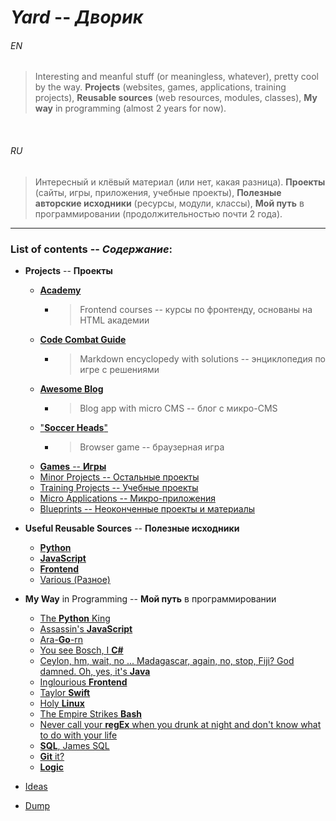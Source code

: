 # *Yard* -- _Дворик_


###### EN

> Interesting and meanful stuff (or meaningless, whatever), pretty cool by the way. **Projects** (websites, games, applications, training projects), **Reusable sources** (web resources, modules, classes), **My way** in programming (almost 2 years for now).


<br>

###### RU

> Интересный и клёвый материал (или нет, какая разница). **Проекты** (сайты, игры, приложения, учебные проекты), **Полезные авторские исходники** (ресурсы, модули, классы), **Мой путь** в программировании (продолжительностью почти 2 года).

___

### List of contents -- _Содержание_:

* __Projects__ -- __Проекты__
    + [__Academy__](https://only-romano.github.io/academy/ "Ongoing, since 2018, November; Vue.js")
        - > Frontend courses  -- курсы по фронтенду, основаны на HTML академии
    + [__Code Combat Guide__](projects/code_combat/ "2019, June - July; Markdown")
        - > Markdown encyclopedy with solutions -- энциклопедия по игре с решениями
    + [__Awesome Blog__](https://this-is-awesome.herokuapp.com/ "2018, April - June; Python Django, PostgreSQL, Frontend")
        - > Blog app with micro CMS -- блог с микро-CMS
    + ["__Soccer Heads__"](https://only-romano.github.io/soccer/ "JavaScript; 2018 Apr")
        - > Browser game -- браузерная игра
    + [__Games__ -- __Игры__](projects/games/ "2017 - 2019")
    + [Minor Projects -- Остальные проекты](projects/minor/ "2017 - 2019")
    + [Training Projects -- Учебные проекты](projects/training/ "2018 - 2019")
    + [Micro Applications -- Микро-приложения](projects/micro/ "2018 - 2019")
    + [Blueprints -- Неоконченные проекты и материалы](projects/blueprints/ "2018 - 2019")

* __Useful Reusable Sources__ -- __Полезные исходники__
    + [__Python__](way/python/useful_py/)
    + [__JavaScript__](way/javascript/useful_js/)
    + [__Frontend__](way/frontend/useful_front/)
    + [Various (Разное)](way/useful/)

* __My Way__ in Programming -- __Мой путь__ в программировании
    + [The __Python__ King](way/python/)
    + [Assassin's __JavaScript__](way/javascript/)
    + [Ara-__Go__-rn](way/go/)
    + [You see Bosch, I __C#__](way/csharp/)
    + [Ceylon, hm, wait, no ... Madagascar, again, no, stop, Fiji? God damned. Oh, yes, it's __Java__](way/java/)
    + [Inglourious __Frontend__](way/frontend/)
    + [Taylor __Swift__](way/swift/)
    + [Holy __Linux__](way/linux/)
    + [The Empire Strikes __Bash__](way/bash/)
    + [Never call your __regEx__ when you drunk at night and don't know what to do with your life](way/regex/)
    + [__SQL__, James SQL](way/sql/)
    + [__Git__ it?](way/git/)
    + [__Logic__](way/logic/)

* [Ideas](way/ideas/)
* [Dump](dumpyard/)

